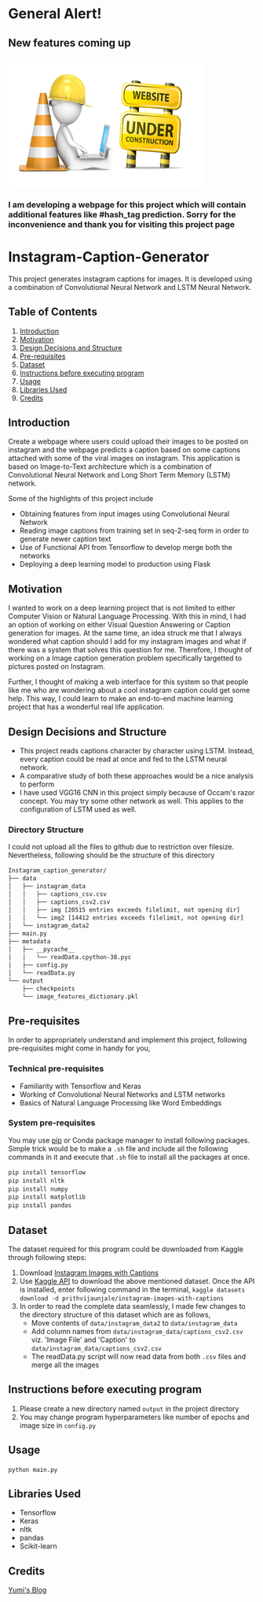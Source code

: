 # General Alert!
## New features coming up
![construction image](construction.png)
### I am developing a webpage for this project which will contain additional features like #hash_tag prediction. Sorry for the inconvenience and thank you for visiting this project page

# Instagram-Caption-Generator
This project generates instagram captions for images. It is developed using a combination of Convolutional Neural Network and LSTM Neural Network.

## Table of Contents
1. [Introduction](#introduction)
2. [Motivation](#motivation)
3. [Design Decisions and Structure](#design-decisions-and-structure)
4. [Pre-requisites](#pre-requisites)
5. [Dataset](#dataset)
6. [Instructions before executing program](#instructions-before-executing-program)
7. [Usage](#usage)
8. [Libraries Used](#libraries-used)
9. [Credits](#credits)

## Introduction
Create a webpage where users could upload their images to be posted on instagram and the webpage predicts a caption based on some captions attached with some of the viral images on instagram. This application is based on Image-to-Text architecture which is a combination of Convolutional Neural Network and Long Short Term Memory (LSTM) network.

Some of the highlights of this project include
* Obtaining features from input images using Convolutional Neural Network 
* Reading image captions from training set in seq-2-seq form in order to generate newer caption text
* Use of Functional API from Tensorflow to develop merge both the networks
* Deploying a deep learning model to production using Flask

## Motivation
I wanted to work on a deep learning project that is not limited to either Computer Vision or Natural Language Processing. With this in mind, I had an option of working on either Visual Question Answering or Caption generation for images. At the same time, an idea struck me that I always wondered what caption should I add for my instagram images and what if there was a system that solves this question for me. Therefore, I thought of working on a Image caption generation problem specifically targetted to pictures posted on Instagram. 

Further, I thought of making a web interface for this system so that people like me who are wondering about a cool instagram caption could get some help. This way, I could learn to make an end-to-end machine learning project that has a wonderful real life application.

## Design Decisions and Structure
* This project reads captions character by character using LSTM. Instead, every caption could be read at once and fed to the LSTM neural network.
* A comparative study of both these approaches would be a nice analysis to perform
* I have used VGG16 CNN in this project simply because of Occam's razor concept. You may try some other network as well. This applies to the configuration of LSTM used as well.

### Directory Structure
I could not upload all the files to github due to restriction over filesize. Nevertheless, following should be the structure of this directory
```
Instagram_caption_generator/
├── data
│   ├── instagram_data
│   │   ├── captions_csv.csv
│   │   ├── captions_csv2.csv
│   │   ├── img [20515 entries exceeds filelimit, not opening dir]
│   │   └── img2 [14412 entries exceeds filelimit, not opening dir]
│   └── instagram_data2
├── main.py
├── metadata
│   ├── __pycache__
│   │   └── readData.cpython-38.pyc
│   ├── config.py
│   └── readData.py
└── output
    ├── checkpoints
    └── image_features_dictionary.pkl
````

## Pre-requisites
In order to appropriately understand and implement this project, following pre-requisites might come in handy for you,

### Technical pre-requisites
* Familiarity with Tensorflow and Keras
* Working of Convolutional Neural Networks and LSTM networks
* Basics of Natural Language Processing like Word Embeddings

### System pre-requisites
You may use [pip](https://pip.pypa.io/en/stable/) or Conda package manager to install following packages. Simple trick would be to make a `.sh` file and include all the following commands in it and execute that `.sh` file to install all the packages at once.
```bash
pip install tensorflow
pip install nltk
pip install numpy
pip install matplotlib
pip install pandas
```

## Dataset
The dataset required for this program could be downloaded from Kaggle through following steps:
1. Download [Instagram Images with Captions](https://www.kaggle.com/prithvijaunjale/instagram-images-with-captions)
2. Use [Kaggle API](https://github.com/Kaggle/kaggle-api) to download the above mentioned dataset. Once the API is installed, enter following command in the terminal, `kaggle datasets download -d prithvijaunjale/instagram-images-with-captions`
3. In order to read the complete data seamlessly, I made few changes to the directory structure of this dataset which are as follows,
   * Move contents of `data/instagram_data2` to `data/instagram_data`
   * Add column names from `data/instagram_data/captions_csv2.csv` viz. 'Image File' and 'Caption' to `data/instagram_data/captions_csv2.csv`
   * The readData.py script will now read data from both `.csv` files and merge all the images

## Instructions before executing program
1. Please create a new directory named `output` in the project directory
2. You may change program hyperparameters like number of epochs and image size in `config.py`

## Usage
```python main.py```

## Libraries Used
- Tensorflow
- Keras
- nltk
- pandas
- Scikit-learn

## Credits
[Yumi's Blog](https://fairyonice.github.io/Develop_an_image_captioning_deep_learning_model_using_Flickr_8K_data.html)

